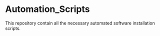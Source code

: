 # Automation_Scripts
This repository contain all the necessary automated software installation scripts.  
